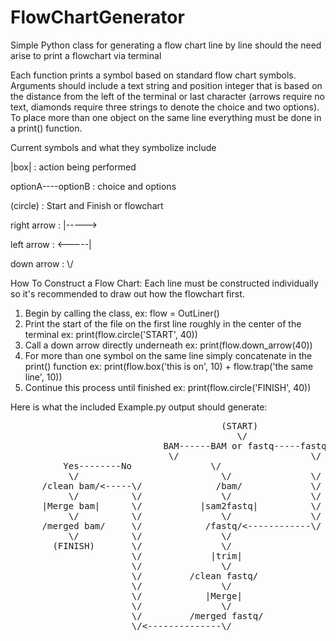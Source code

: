 # FlowChartGenerator
Simple Python class for generating a flow chart line by line should the need arise to print a flowchart via terminal

Each function prints a symbol based on standard flow chart symbols. Arguments should include a text string and position integer that is based on the distance from the left of the terminal or last character (arrows require no text, diamonds require three strings to denote the choice and two options). To place more than one object on the same line everything must be done in a print() function.

Current symbols and what they symbolize include 

|box| : action being performed 

optionA--<diamond>--optionB : choice and options

(circle) : Start and Finish or flowchart

right arrow : |----->

left arrow : <-----|

down arrow : \\/
                    
                    
How To Construct a Flow Chart:
Each line must be constructed individually so it's recommended to draw out how the flowchart first.
1) Begin by calling the class, ex: flow = OutLiner()
2) Print the start of the file on the first line roughly in the center of the terminal ex: print(flow.circle('START', 40))
3) Call a down arrow directly underneath ex: print(flow.down_arrow(40))
4) For more than one symbol on the same line simply concatenate in the print() function ex: print(flow.box('this is on', 10) + flow.trap('the same line', 10))
5) Continue this process until finished ex: print(flow.circle('FINISH', 40))

Here is what the included Example.py output should generate:
<pre>
                                        (START)
                                           \/
                             BAM------BAM or fastq-----fastq
                              \/                         \/
          Yes----<Is the bam Clean?>----No               \/
           \/                           \/               \/
      /clean bam/<-----\/              /bam/             \/
           \/          \/               \/               \/
      |Merge bam|      \/           |sam2fastq|          \/
           \/          \/               \/               \/
      /merged bam/     \/            /fastq/<------------\/
           \/          \/               \/
        (FINISH)       \/               \/
                       \/             |trim|
                       \/               \/
                       \/         /clean fastq/
                       \/               \/
                       \/            |Merge|
                       \/               \/
                       \/         /merged fastq/
                       \/<--------------\/
</pre?
